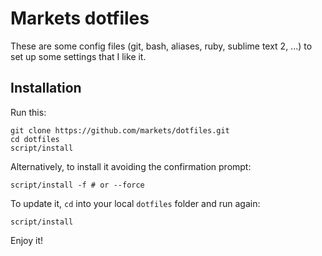 # Markets dotfiles

These are some config files (git, bash, aliases, ruby, sublime text 2, ...) to set up some settings that I like it.

## Installation

Run this:

```
git clone https://github.com/markets/dotfiles.git
cd dotfiles
script/install
```

Alternatively, to install it avoiding the confirmation prompt:

```
script/install -f # or --force
```

To update it, `cd` into your local `dotfiles` folder and run again:

```
script/install
```

Enjoy it!